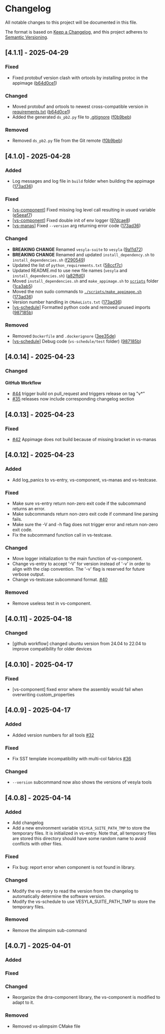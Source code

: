 # Changelog

All notable changes to this project will be documented in this file.

The format is based on [Keep a Changelog](https://keepachangelog.com/en/1.1.0/),
and this project adheres to [Semantic Versioning](https://semver.org/spec/v2.0.0.html).

## [4.1.1] - 2025-04-29

### Fixed

- Fixed protobuf version clash with ortools by installing protoc in the appimage ([b64d0ce1](https://github.com/silagokth/vesyla/commit/b64d0ce19fead9d1871a91fcb4c402c79d88bf80))

### Changed

- Moved protobuf and ortools to newest cross-compatible version in [requirements.txt](./scripts/requirements.txt) ([b64d0ce1](https://github.com/silagokth/vesyla/commit/b64d0ce19fead9d1871a91fcb4c402c79d88bf80))
- Added the generated `ds_pb2.py` file to [.gitignore](./.gitignore) ([f0b9beb](https://github.com/silagokth/vesyla/commit/f0b9bebc5ed9b449b3c5a3303aceaef0da25dea9))

### Removed

- Removed `ds_pb2.py` file from the Git remote ([f0b9beb](https://github.com/silagokth/vesyla/commit/f0b9bebc5ed9b449b3c5a3303aceaef0da25dea9))

## [4.1.0] - 2025-04-28

### Added

- Log messages and log file in `build` folder when building the appimage ([173ad36](https://github.com/silagokth/vesyla/commit/173ad3692efdd740b4a4c0df09cc1bd2ce033ebf))

### Fixed

- [[vs-component](./module/vs-component/)] Fixed missing log level call resulting in usued variable ([e5eeaf7](https://github.com/silagokth/vesyla/commit/e5eeaf747f5946236c882810fb54931e2ca497fe))
- [[vs-component](./module/vs-component/)] Fixed double init of env logger ([97dcae8](https://github.com/silagokth/vesyla/commit/97dcae8a1eab123db81ed26867c5a1642cfb7912))
- [[vs-manas](./module/vs-manas/)] Fixed `--version` arg returning error code ([173ad36](https://github.com/silagokth/vesyla/commit/173ad3692efdd740b4a4c0df09cc1bd2ce033ebf))

### Changed

- **BREAKING CHANGE** Renamed `vesyla-suite` to `vesyla` ([9a11d72](https://github.com/silagokth/vesyla/commit/9a11d72afe87d19b2a419d83e41330bed0403ed0))
- **BREAKING CHANGE** Renamed and updated `install_dependency.sh` to `install_dependencies.sh` ([f290549](https://github.com/silagokth/vesyla/commit/f290549ef4cb3d4e08782952ca87ddec52db5dcc))
- Updated the list of `python_requirements.txt` ([58ccf7c](https://github.com/silagokth/vesyla/commit/58ccf7c3efc725a8217a8eefb8e92a71f9b033dd))
- Updated README.md to use new file names (`vesyla` and `install_dependencies.sh`) ([a82ffd0](https://github.com/silagokth/vesyla/commit/a82ffd0780ad7868e108686ce6b854cd62fb6c8e))
- Moved `install_dependencies.sh` and `make_appimage.sh` to [`scripts`](./scripts/) folder ([1ca3ab5](https://github.com/silagokth/vesyla/commit/1ca3ab5ddb9e0a9a025469fc24aff9163b176f16))
- Moved the non sudo commands to [`./scripts/make_appimage.sh`](./scripts/make_appimage.sh) ([173ad36](https://github.com/silagokth/vesyla/commit/173ad3692efdd740b4a4c0df09cc1bd2ce033ebf))
- Version number handling in `CMakeLists.txt` ([173ad36](https://github.com/silagokth/vesyla/commit/173ad3692efdd740b4a4c0df09cc1bd2ce033ebf))
- [[vs-schedule](./module/vs-schedule/)] Formatted python code and removed unused imports ([987185b](https://github.com/silagokth/vesyla/commit/987185bffbbac8e8870f00aee564424d7031b46f))

### Removed

- Removed `Dockerfile` and `.dockerignore` ([3ee35de](https://github.com/silagokth/vesyla/commit/3ee35dea32b1d6d29657c20f62657873116c4ae4))
- [[vs-schedule](./module/vs-schedule/)] Debug code (`vs-schedule/test` folder) ([987185b](https://github.com/silagokth/vesyla/commit/987185bffbbac8e8870f00aee564424d7031b46f))

## [4.0.14] - 2025-04-23

### Changed

#### GitHub Workflow

- [#44](https://github.com/silagokth/vesyla/issues/44) trigger build on pull_request and triggers release on tag "v*"
- [#35](https://github.com/silagokth/vesyla/issues/35) releases now include corresponding changelog section

## [4.0.13] - 2025-04-23

### Fixed

- [#42](https://github.com/silagokth/vesyla/issues/42) Appimage does not build because of missing bracket in vs-manas

## [4.0.12] - 2025-04-23

### Added

- Add log_panics to vs-entry, vs-component, vs-manas and vs-testcase.

### Fixed

- Make sure vs-entry return non-zero exit code if the subcommand returns an error.
- Make subcommands return non-zero exit code if command line parsing fails.
- Make sure the -V and -h flag does not trigger error and return non-zero exit code.
- Fix the subcommand function call in vs-testcase.

### Changed

- Move logger initialization to the main function of vs-component.
- Change vs-entry to accept '-V' for version instead of '-v' in order to align with the clap
  convention. The '-v' flag is reserved for future verbose output.
- Change vs-testcase subcommand format. [#40](https://github.com/silagokth/vesyla/issues/40)

### Removed

- Remove useless test in vs-component.

## [4.0.11] - 2025-04-18

### Changed

- [github workflow] changed ubuntu version from 24.04 to 22.04 to improve compatibility for older devices

## [4.0.10] - 2025-04-17

### Fixed

- [vs-component] fixed error where the assembly would fail when overwriting custom_properties

## [4.0.9] - 2025-04-17

### Added

- Added version numbers for all tools [#32](https://github.com/silagokth/vesyla/issues/32)

### Fixed

- Fix SST template incompatibility with multi-col fabrics [#36](https://github.com/silagokth/vesyla/issues/36)

### Changed

- `--version` subcommand now also shows the versions of vesyla tools

## [4.0.8] - 2025-04-14

### Added

- Add changelog
- Add a new environment variable `VESYLA_SUITE_PATH_TMP` to store the temporary files. It is initialized in vs-entry. Note that, all temporary files are stored this directory should have some random name to avoid conflicts with other files.

### Fixed

- Fix bug: report error when component is not found in library.

### Changed

- Modify the vs-entry to read the version from the changelog to automatically determine the software version.
- Modify the vs-schedule to use VESYLA_SUITE_PATH_TMP to store the temporary files.

### Removed

- Remove the alimpsim sub-command

## [4.0.7] - 2025-04-01

### Added

### Fixed

### Changed

- Reorganize the drra-component library, the vs-component is modified to adapt to it.

### Removed

- Removed vs-alimpsim CMake file
